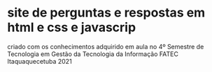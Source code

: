 # site de perguntas e respostas em html e css e javascrip
criado com os conhecimentos adquirido em aula no
4º Semestre de Tecnologia em Gestão da Tecnologia da Informação
FATEC Itaquaquecetuba 2021